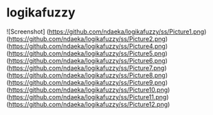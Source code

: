 # logikafuzzy

![Screenshot] (https://github.com/ndaeka/logikafuzzy/ss/Picture1.png)
(https://github.com/ndaeka/logikafuzzy/ss/Picture2.png)
(https://github.com/ndaeka/logikafuzzy/ss/Picture4.png)
(https://github.com/ndaeka/logikafuzzy/ss/Picture5.png)
(https://github.com/ndaeka/logikafuzzy/ss/Picture6.png)
(https://github.com/ndaeka/logikafuzzy/ss/Picture7.png)
(https://github.com/ndaeka/logikafuzzy/ss/Picture8.png)
(https://github.com/ndaeka/logikafuzzy/ss/Picture9.png)
(https://github.com/ndaeka/logikafuzzy/ss/Picture10.png)
(https://github.com/ndaeka/logikafuzzy/ss/Picture11.png)
(https://github.com/ndaeka/logikafuzzy/ss/Picture12.png)
